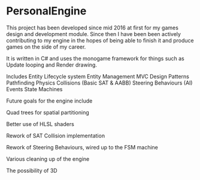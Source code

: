 # PersonalEngine
This project has been developed since mid 2016 at first for my games design and development module. Since then I have been been actively
contributing to my engine in the hopes of being able to finish it and produce games on the side of my career.

It is written in C# and uses the monogame framework for things such as Update looping and Render drawing. 

Includes Entity Lifecycle system
Entity Management
MVC
Design Patterns
Pathfinding
Physics
Collisions (Basic SAT & AABB)
Steering Behaviours (AI)
Events
State Machines

Future goals for the engine include

Quad trees for spatial partitioning

Better use of HLSL shaders

Rework of SAT Collision implementation

Rework of Steering Behaviours, wired up to the FSM machine

Various cleaning up of the engine

The possibility of 3D
